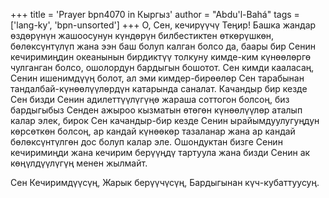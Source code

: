 +++
title = 'Prayer bpn4070 in Кыргыз'
author = "Abdu'l-Bahá"
tags = ['lang-ky', 'bpn-unsorted']
+++
О, Сен, кечирүүчү Теңир! Башка жандар өздөрүнүн жашоосунун күндөрүн билбестиктен өткөрүшкөн, бөлөксүнтүлүп жана ээн баш болуп калган болсо да, баары бир Сенин кечиримиңдин океанынын бирдиктүү толкуну кимде-ким күнөөлөргө чулганган болсо, ошолордун бардыгын бошотот. Сен кимди кааласаң, Сенин ишенимдүүң болот, ал эми кимдер-бирөөлөр Сен тарабынан тандалбай-күнөөлүүлөрдүн катарында саналат. Качандыр бир кезде Сен бизди Сенин адилеттүүлүгүңө жараша соттогон болсоң, биз бардыгыбыз Сенден ажыроо кызматын өтөгөн күнөөлүүлөр аталып калар элек, бирок Сен качандыр-бир кезде Сенин ырайымдуулугуңдун көрсөткөн болсоң, ар кандай күнөөкөр тазаланар жана ар кандай бөлөксүнтүлгөн дос болуп калар эле. Ошондуктан бизге Сенин кечиримиңди жана кечирим берүүңдү тартуула жана бизди Сенин ак көңүлдүүлүгүң менен жылмайт.

Сен Кечиримдүүсүң, Жарык берүүчүсүң, Бардыгынан күч-кубаттуусуң.
